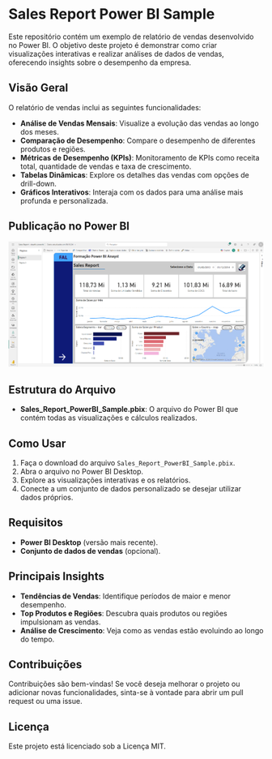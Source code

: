 # Sales Report Power BI Sample

Este repositório contém um exemplo de relatório de vendas desenvolvido no Power BI. O objetivo deste projeto é demonstrar como criar visualizações interativas e realizar análises de dados de vendas, oferecendo insights sobre o desempenho da empresa.

## Visão Geral

O relatório de vendas inclui as seguintes funcionalidades:

- **Análise de Vendas Mensais**: Visualize a evolução das vendas ao longo dos meses.
- **Comparação de Desempenho**: Compare o desempenho de diferentes produtos e regiões.
- **Métricas de Desempenho (KPIs)**: Monitoramento de KPIs como receita total, quantidade de vendas e taxa de crescimento.
- **Tabelas Dinâmicas**: Explore os detalhes das vendas com opções de drill-down.
- **Gráficos Interativos**: Interaja com os dados para uma análise mais profunda e personalizada.

## Publicação no Power BI
![Visualização do Relatório](./print_publicação_powerbi.png)

## Estrutura do Arquivo

- **Sales_Report_PowerBI_Sample.pbix**: O arquivo do Power BI que contém todas as visualizações e cálculos realizados.
  
## Como Usar

1. Faça o download do arquivo `Sales_Report_PowerBI_Sample.pbix`.
2. Abra o arquivo no Power BI Desktop.
3. Explore as visualizações interativas e os relatórios.
4. Conecte a um conjunto de dados personalizado se desejar utilizar dados próprios.

## Requisitos

- **Power BI Desktop** (versão mais recente).
- **Conjunto de dados de vendas** (opcional).

## Principais Insights

- **Tendências de Vendas**: Identifique períodos de maior e menor desempenho.
- **Top Produtos e Regiões**: Descubra quais produtos ou regiões impulsionam as vendas.
- **Análise de Crescimento**: Veja como as vendas estão evoluindo ao longo do tempo.

## Contribuições

Contribuições são bem-vindas! Se você deseja melhorar o projeto ou adicionar novas funcionalidades, sinta-se à vontade para abrir um pull request ou uma issue.

## Licença

Este projeto está licenciado sob a Licença MIT.
